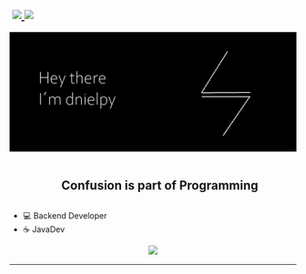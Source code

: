 <h2> &#8203 &#8203
	<a href="https://t.me/dnielpy">
		<img width="20px" src="https://simpleicons.now.sh/telegram/4c5861" />
	</a>
	<a href="https://twitter.com/_sheyls](https://www.linkedin.com/in/daniel-quesada-6a24822aa">
		<img width="20px" src="https://simpleicons.now.sh/linkedin/4c5861" />
	</a>
</h3>
<!--horizontal divider(gradiant)-->

<!--- snake -->
<div align="center">
  <img  src="1.jpg" alt="snake" />
</div>


<!--h2 without bottom border-->
<div id="user-content-toc">
  <ul align="center">
    <summary><h2 style="display: inline-block">Confusion is part of Programming</h2></summary>
  </ul>
</div>


<!--Intro start-->
- 💻 Backend Developer
- ☕️ JavaDev 

<!--tech stack icons-->
<p align="center">
  <a href="https://skillicons.dev">
    <img src="https://skillicons.dev/icons?i=java,cs,css,postgres,html,linux,py,&perline=14" />
  </a>
</p>
<!--Intro end-->

----------------------------------------------------------------------
